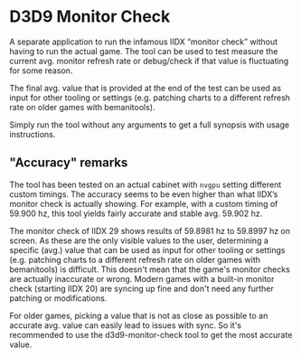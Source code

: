 # D3D9 Monitor Check

A separate application to run the infamous IIDX “monitor check” without having to run the actual
game. The tool can be used to test measure the current avg. monitor refresh rate or debug/check if
that value is fluctuating for some reason.

The final avg. value that is provided at the end of the test can be used as input for other tooling
or settings (e.g. patching charts to a different refresh rate on older games with bemanitools).

Simply run the tool without any arguments to get a full synopsis with usage instructions.

## "Accuracy" remarks

The tool has been tested on an actual cabinet with `nvgpu` setting different custom timings. The
accuracy seems to be even higher than what IIDX’s monitor check is actually showing. For example,
with a custom timing of 59.900 hz, this tool yields fairly accurate and stable avg. 59.902 hz.

The monitor check of IIDX 29 shows results of 59.8981 hz to 59.8997 hz on screen. As these are the
only visible values to the user, determining a specific (avg.) value that can be used as input for
other tooling or settings (e.g. patching charts to a different refresh rate on older games with
bemanitools) is difficult. This doesn't mean that the game's monitor checks are actually
inaccurate or wrong. Modern games with a built-in monitor check (starting IIDX 20) are syncing up
fine and don't need any further patching or modifications.

For older games, picking a value that is not as close as possible to an accurate avg. value can
easily lead to issues with sync. So it's recommended to use the d3d9-monitor-check tool to get the
most accurate value.